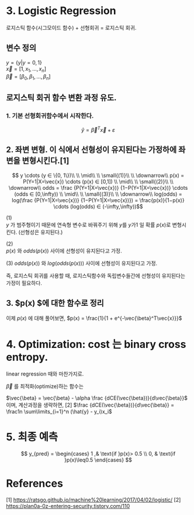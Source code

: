 # 3. Logistic Regression   


로지스틱 함수(시그모이드 함수) + 선형회귀 = 로지스틱 회귀.

## 변수 정의
$y = \{y  | y= 0,1 \}$   
$\vec{x} = [1, x_1, ..., x_n]$  
$\vec{\beta} = [\beta_0, \beta_1, ..., \beta_n]$

## 로지스틱 회귀 함수 변환 과정 유도.
###  1. 기본 선형회귀함수에서 시작한다.

$$\hat{y} =  \vec{\beta}^T\vec{x} +\varepsilon$$
## 2. 좌변 변형. 이 식에서 선형성이 유지된다는 가정하에 좌변을 변형시킨다.[1]

$$
y  \cdots (y ∈ \{0, 1\})\\   
\\ \mid\\   
\\ \small{(1)}\\   
\\ \downarrow\\   
p(x) = P(Y=1|X=\vec{x}) \cdots (p(x) ∈ [0,1])   
\\ \mid\\   
\\ \small{(2)}\\    
\\ \downarrow\\   
odds = \frac {P(Y=1|X=\vec{x})} {1−P(Y=1|X=\vec{x})}   \cdots (odds ∈ [0,\infty))   
\\ \mid\\   
\\ \small{(3)}\\   
\\ \downarrow\\   
log(odds) = log(\frac {P(Y=1|X=\vec{x})} {1−P(Y=1|X=\vec{x})}) = \frac{p(x)}{1−p(x)} \cdots (log(odds) ∈ (-\infty,\infty))$$

(1)  
 $y$ 가 범주형이기 때문에 연속형 변수로 바꿔주기 위해 $y$를 $y$가1 일 확률 $p(x)$로 변형시킨다. (선형성은 유지된다.)

(2)  
$p(x)$ 와 $odds(p(x))$ 사이에 선형성이 유지된다고 가정.

(3)
$odds(p(x))$ 와 $log(odds(p(x)))$ 사이에 선형성이 유지된다고 가정.

즉, 로지스틱 회귀를 사용할 때, 로지스틱함수와 독립변수들간에 선형성이 유지된다는 가정이 필요하다.

## 3. $p(x) $에 대한 함수로 정리
이제 $p(x)$ 에 대해 풀어보면,
$p(x) = \frac{1}{1 + e^{-\vec{\beta}^T\vec{x}}}$


# 4. Optimization: cost 는 binary cross entropy.

linear regression 때와 마찬가지로.


$\vec{\beta}$ 를 최적화(optimize)하는 함수는

$\vec{\beta} = \vec{\beta} - \alpha \frac {dCE(\vec{\beta})}{d\vec{\beta}}$   
이며,
계산과정을 생략하면,   [2]
 $\frac {dCE(\vec{\beta})}{d\vec{\beta}}  = \frac1n \sum\limits_{i=1}^n (\hat{y} - y_i)x_i$

# 5. 최종 예측
$$
y_{pred} = \begin{cases}
1 ,& \text{if }p(x)> 0.5 \\
0, & \text{if }p(x)\leq0.5
\end{cases}
$$

# References
[1] https://ratsgo.github.io/machine%20learning/2017/04/02/logistic/
[2] https://plan0a-0z-entering-security.tistory.com/110

